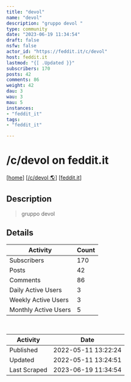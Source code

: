 ```yaml
---
title: "devol" 
name: "devol"
description: "gruppo devol "
type: community
date: "2023-06-19 11:34:54"
draft: false
nsfw: false
actor_id: "https://feddit.it/c/devol"
host: feddit.it
lastmod: "{[ .Updated }}"
subscribers: 170
posts: 42
comments: 86
weight: 42
dau: 3
wau: 3
mau: 5
instances:
- "feddit_it"
tags: 
- "feddit_it"

---
```


# /c/devol on feddit.it

[[home](/)]
[[/c/devol 🌎](https://feddit.it/c/devol)]
[[feddit.it](/instances/feddit_it)]


## Description 

<blockquote class="description">
gruppo devol 
</blockquote>


## Details

| Activity | Count  |
|----------------------|---|
| Subscribers          | 170 |
| Posts                | 42  |
| Comments             | 86  |
| Daily Active Users   | 3  |
| Weekly Active Users  | 3  |
| Monthly Active Users | 5  |

<br>

| Activity | Date |
|----------------------|---|
| Published            | 2022-05-11 13:22:24 |
| Updated              | 2022-05-11 13:24:51 |
| Last Scraped         | 2023-06-19 11:34:54 |
